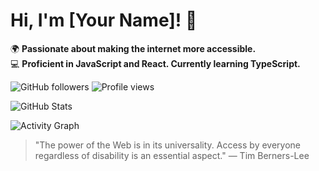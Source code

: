 # Hi, I'm [Your Name]! 👋  
🌍 **Passionate about making the internet more accessible.**  
💻 **Proficient in JavaScript and React. Currently learning TypeScript.**  

![GitHub followers](https://img.shields.io/github/followers/LeoArrr?label=Follow&style=social)
![Profile views](https://komarev.com/ghpvc/?username=LeoArrr&color=blue)

![GitHub Stats](https://github-readme-stats.vercel.app/api?username=LeoArrr&show_icons=true&theme=radical)

![Activity Graph](https://github-readme-activity-graph.vercel.app/graph?username=LeoArrr&theme=react-dark)


> "The power of the Web is in its universality. Access by everyone regardless of disability is an essential aspect."
— Tim Berners-Lee

